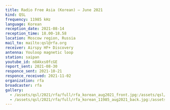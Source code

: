 ```yaml
---
title: Radio Free Asia (Korean) — June 2021
kind: QSL
frequency: 11985 kHz
language: Korean
reception_date: 2021-08-14
reception_time: 18.00-18.58
location: Moscow region, Russia
mail_to: mailto:qsl@rfa.org
receiver: Airspy HF+ Discovery
antenna: Youloop magnetic loop
station: saipan
youtube_id: n8Akxs0fcGE
report_sent: 2021-08-30
responce_sent: 2021-10-21
responce_received: 2021-11-02
organization: rfa
broadcaster: rfa
gallery:
  - /assets/qsl/2021/rfa/full/rfa_korean_aug2021_front.jpg:/assets/qsl/2021/rfa/small/rfa_korean_aug2021_front.jpg
  - /assets/qsl/2021/rfa/full/rfa_korean_11985_aug2021_back.jpg:/assets/qsl/2021/rfa/small/rfa_korean_11985_aug2021_back.jpg
---
```

